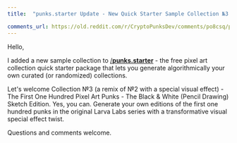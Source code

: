 ```yaml
---
title:  "punks.starter Update - New Quick Starter Sample Collection №3 Added - The First One Hundred Pixel Art Punks - The Black & White (Pencil Drawing) Sketch Edition in Original 49x49px Format and 20x Zoom (580x580)"

comments_url: https://old.reddit.com/r/CryptoPunksDev/comments/po8csq/punksstarter_update_new_quick_starter_sample/
---
```



Hello,

  I added a new sample collection to [/**punks.starter**](https://github.com/cryptopunksnotdead/punks.starter) - the free pixel art collection quick starter package that lets you generate algorithmically your own curated (or randomized) collections.

  Let's welcome Collection №3 (a remix of №2 with a special visual effect) - The First One Hundred Pixel Art Punks - The Black & White (Pencil Drawing) Sketch Edition. Yes, you can. Generate your own editions of the first one hundred punks in the original Larva Labs series with a transformative visual special effect twist.

 Questions and comments welcome.




